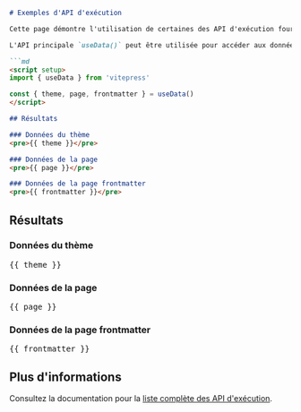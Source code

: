 <!-- Translated on 15/04/2025 -->

```markdown
# Exemples d'API d'exécution

Cette page démontre l'utilisation de certaines des API d'exécution fournies par VitePress.

L'API principale `useData()` peut être utilisée pour accéder aux données du site, du thème et de la page pour la page actuelle. Elle fonctionne dans les fichiers `.md` et `.vue` :

```md
<script setup>
import { useData } from 'vitepress'

const { theme, page, frontmatter } = useData()
</script>

## Résultats

### Données du thème
<pre>{{ theme }}</pre>

### Données de la page
<pre>{{ page }}</pre>

### Données de la page frontmatter
<pre>{{ frontmatter }}</pre>
```

<script setup>
import { useData } from 'vitepress'

const { site, theme, page, frontmatter } = useData()
</script>

## Résultats

### Données du thème
<pre>{{ theme }}</pre>

### Données de la page
<pre>{{ page }}</pre>

### Données de la page frontmatter
<pre>{{ frontmatter }}</pre>

## Plus d'informations

Consultez la documentation pour la [liste complète des API d'exécution](https://vitepress.dev/reference/runtime-api#usedata).
```